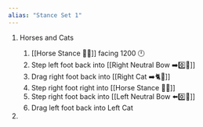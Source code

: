```yaml
---
alias: "Stance Set 1"
---
```


1.  Horses and Cats

    1. [[Horse Stance 🏇🦶]] facing 1200 🕛
    1. Step left foot back into [[Right Neutral Bow ➡️0️⃣🦶]]
    1. Drag right foot back into [[Right Cat ➡️🐈🦶]]
    1. Step right foot right into [[Horse Stance 🏇🦶]]
    1. Step right foot back into [[Left Neutral Bow ⬅️0️⃣🦶]]
    1. Drag left foot back into Left Cat

1.
